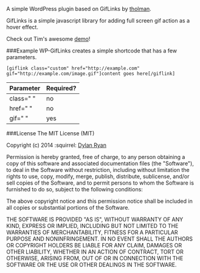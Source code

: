A simple WordPress plugin based on GifLinks by [tholman](https://github.com/tholman/giflinks).

GifLinks is a simple javascript library for adding full screen gif action as a hover effect.

Check out Tim's awesome [demo](http://tholman.com/giflinks/)!

###Example
WP-GifLinks creates a simple shortcode that has a few parameters.
```
[giflink class="custom" href="http://example.com" gif="http://example.com/image.gif"]content goes here[/giflink]
```


Parameter | Required?
--------- | ------------
class=" " | no
href=" " | no
gif=" " | yes

###License
The MIT License (MIT)

Copyright (c) 2014 :squirrel: [Dylan Ryan](mailto:drryan@ncsu.edu) 

Permission is hereby granted, free of charge, to any person obtaining a copy
of this software and associated documentation files (the "Software"), to deal
in the Software without restriction, including without limitation the rights
to use, copy, modify, merge, publish, distribute, sublicense, and/or sell
copies of the Software, and to permit persons to whom the Software is
furnished to do so, subject to the following conditions:

The above copyright notice and this permission notice shall be included in all
copies or substantial portions of the Software.

THE SOFTWARE IS PROVIDED "AS IS", WITHOUT WARRANTY OF ANY KIND, EXPRESS OR
IMPLIED, INCLUDING BUT NOT LIMITED TO THE WARRANTIES OF MERCHANTABILITY,
FITNESS FOR A PARTICULAR PURPOSE AND NONINFRINGEMENT. IN NO EVENT SHALL THE
AUTHORS OR COPYRIGHT HOLDERS BE LIABLE FOR ANY CLAIM, DAMAGES OR OTHER
LIABILITY, WHETHER IN AN ACTION OF CONTRACT, TORT OR OTHERWISE, ARISING FROM,
OUT OF OR IN CONNECTION WITH THE SOFTWARE OR THE USE OR OTHER DEALINGS IN THE
SOFTWARE.

